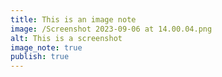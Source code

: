 ```yaml
---
title: This is an image note
image: /Screenshot 2023-09-06 at 14.00.04.png
alt: This is a screenshot
image_note: true
publish: true
---
```


